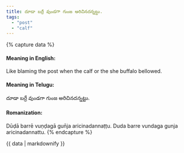 ```yaml
---
title: దూడా బర్రే వుండగా గుంజ అరిచినదన్నట్టు.
tags:
  - "post"
  - "calf"
---
```


{% capture data %}
#### Meaning in English:
Like blaming the post when the calf or the she buffalo bellowed.

#### Meaning in Telugu:
దూడా బర్రే వుండగా గుంజ అరిచినదన్నట్టు.

#### Romanization:
Dūḍā barrē vuṇḍagā gun̄ja aricinadannaṭṭu.
Duda barre vundaga gunja aricinadannattu.
{% endcapture %}

{{ data | markdownify }}

